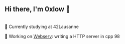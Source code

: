 ## Hi there, I'm 0xlow 👋
<br />
🌱  Currently studying at 42Lausanne <br>

🧠  Working on [Webserv](https://github.com/Elwoll/webserv_parsing/blob/main/webserv.subject.pdf): writing a HTTP server in cpp 98

